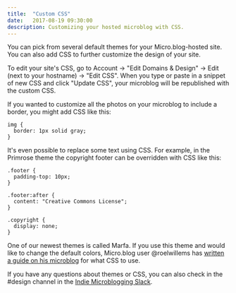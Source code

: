 ```yaml
---
title:  "Custom CSS"
date:   2017-08-19 09:30:00
description: Customizing your hosted microblog with CSS.
---
```


You can pick from several default themes for your Micro.blog-hosted site. You can also add CSS to further customize the design of your site.

To edit your site's CSS, go to Account → "Edit Domains & Design" → Edit (next to your hostname) → "Edit CSS". When you type or paste in a snippet of new CSS and click "Update CSS", your microblog will be republished with the custom CSS.

If you wanted to customize all the photos on your microblog to include a border, you might add CSS like this:

```
img {
  border: 1px solid gray;
}
```

It's even possible to replace some text using CSS. For example, in the Primrose theme the copyright footer can be overridden with CSS like this:

```
.footer {
  padding-top: 10px;
}

.footer:after {
  content: "Creative Commons License";
}

.copyright {
  display: none;
}
```

One of our newest themes is called Marfa. If you use this theme and would like to change the default colors, Micro.blog user @roelwillems has [written a guide on his microblog](http://roelwillems.com/2018/04/15/i-switched-my.html) for what CSS to use.

If you have any questions about themes or CSS, you can also check in the #design channel in the [Indie Microblogging Slack](https://microblogging.slack.com/).